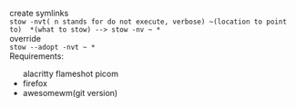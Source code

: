create symlinks <br />
    `stow -nvt( n stands for do not execute, verbose) ~(location to point to)  *(what to stow) --> stow -nv ~ *` <br />
override<br />
    `stow --adopt -nvt ~ *`<br />
Requirements: <br />
<ul>
    <l1>alacritty</li>
    <l1>flameshot</li>
    <l1>picom</li>
    <li>firefox</li>
    <li>awesomewm(git version)</li>
</ul>